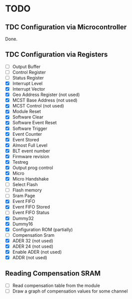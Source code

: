 # TODO

## TDC Configuration via Microcontroller
Done.

## TDC Configuration via Registers

- [ ] Output Buffer
- [ ] Control Register
- [ ] Status Register
- [x] Interrupt Level
- [x] Interrupt Vector
- [x] Geo Address Register (not used)
- [x] MCST Base Address (not used)
- [x] MCST Control (not used)
- [x] Module Reset
- [x] Software Clear
- [x] Software Event Reset
- [x] Software Trigger
- [x] Event Counter
- [x] Event Stored
- [x] Almost Full Level
- [x] BLT event number
- [x] Firmware revision
- [x] Testreg
- [x] Output prog control
- [x] Micro
- [x] Micro Handshake
- [ ] Select Flash
- [ ] Flash memory
- [ ] Sram Page
- [x] Event FIFO
- [x] Event FIFO Stored
- [ ] Event FIFO Status
- [x] Dummy32
- [x] Dummy16
- [x] Configuration ROM (partially)
- [ ] Compensation Sram
- [x] ADER 32 (not used)
- [x] ADER 24 (not used)
- [x] Enable ADER (not used)
- [x] ADDR (not used)

## Reading Compensation SRAM
- [ ] Read compensation table from the module
- [ ] Draw a graph of compensation values for some channel 
